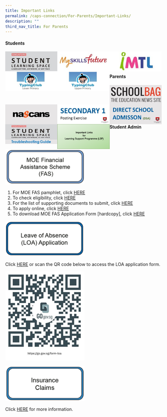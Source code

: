 ```yaml
---
title: Important Links
permalink: /caps-connection/For-Parents/Important-Links/
description: ""
third_nav_title: For Parents
---
```

#### Students

<a href="https://vle.learning.moe.edu.sg/login"><img src="/images/SLS.jpeg" 
     style="width:33%;float:left"></a>
		 
<a href="https://www.myskillsfuture.sg/content/student/en/primary/about/myskillsfuture-for-students.html"><img src="/images/My%20SkillsFuture.jpeg" 
     style="width:33%;float:left"></a>
		 

<a href="https://imtl.moe.edu.sg/cos/o.x?c=/ca7_imtl/user&func=login"><img src="/images/iMTL.jpeg" 
     style="width:33%;float:left"></a>
		 
<a href="https://caps1771.typingclub.com/"><img src="/images/Typing%20Club%20(Lower_Upper%20Pri).jpeg" 
     style="width:33%;float:left"></a>
		 
<a href="https://caps1771.typingclub.com/"><img src="/images/upper.jpeg" 
     style="width:33%;float:left"></a>
		 
<br>
<br>
<br>

#### Parents

<a href="https://www.schoolbag.edu.sg/"><img src="/images/Schoolbag.jpeg" 
     style="width:33%;float:left"></a>
		 
<a href="https://www.nascans.com/"><img src="/images/Nascans.jpeg" 
     style="width:33%;float:left"></a>
		 
<a href="https://beta.moe.gov.sg/secondary/s1-posting/"><img src="/images/Sec1posting.jpeg" 
     style="width:33%;float:left"></a>
		 

<a href="https://beta.moe.gov.sg/secondary/dsa/"><img src="/images/DSA.jpeg" 
     style="width:33%;float:left"></a>
		 
<a href="https://static.learning.moe.edu.sg/UserGuide/login-troubleshooting.html"><img src="/images/SLS%20Troubleshooting%20Guide.jpeg" 
     style="width:33%;float:left"></a>
		 
<a href="https://docs.google.com/presentation/d/e/2PACX-1vR3BGx41jZr4Rvhf5mTlxcuA6jP8sUslkBnwAp6sQ2QmFISluU7ZiR75Em0futpQw/pub?start=false&loop=false&delayms=3000&slide=id.p1"><img src="/images/lsp.png" 
     style="width:33%;float:left"></a>
		 
#### Student Admin

<img src="/images/moe%20fas.png" 
     style="width:50%">
		 
1.  For MOE FAS pamphlet, click [HERE](https://drive.google.com/file/d/1Kqvok8983uLYvse4jS7jV4hwXe2rLfHt/view?usp=sharing)
2.  To check eligibility, click [HERE](https://www.moe.gov.sg/financial-matters/financial-assistance%20)
3.  For the list of supporting documents to submit, click [HERE](https://drive.google.com/file/d/1Izc-2CHsnbQdFof_oK2L0PUGDvy17OQ9/view?usp=sharing)
4.  To apply online, click [HERE](https://go.gov.sg/moe-efas)
5.  To download MOE FAS Application Form \[hardcopy\], click [HERE](https://drive.google.com/file/d/1GjQ0DXDQIeZ1rxaiZHSpIp0e6VYT7htG/view?usp=sharing)

<img src="/images/loa.png" 
     style="width:50%">
		 
Click [HERE](https://form.gov.sg/#!/60fba258d0fde70012525a82) or scan the QR code below to access the LOA application form.


<img src="/images/LOA%20QR%20Code.jpeg" 
     style="width:50%">
		 
<img src="/images/insurance.png" 
     style="width:50%">
		 
Click [HERE](/files/NTUC%20Income%20Insurance%20Co.pdf) for more information.